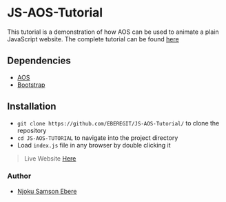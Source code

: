 # JS-AOS-Tutorial
This tutorial is a demonstration of how AOS can be used to animate a plain JavaScript website. The complete tutorial can be found [here](https://dev.to/ebereplenty/css-animation-without-css-aos-in-plain-js-and-react-4jfj)

## Dependencies
* [AOS](https://michalsnik.github.io/aos/)
* [Bootstrap](https://getbootstrap.com/docs/3.3/getting-started/)

## Installation
- ``git clone https://github.com/EBEREGIT/JS-AOS-Tutorial/`` to clone the repository
- ``cd JS-AOS-TUTORIAL`` to navigate into the project directory
- Load ``index.js`` file in any browser by double clicking it

> Live Website [Here](https://eberegit.github.io/JS-AOS-Tutorial/)

### Author
- [Njoku Samson Ebere](https://twitter.com/eberetwit)
